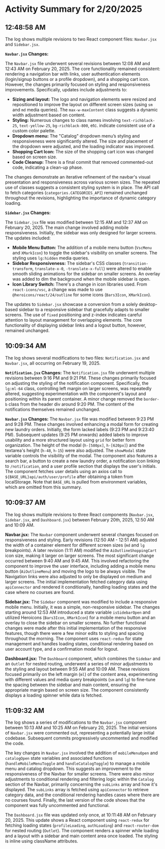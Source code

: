 # Activity Summary for 2/20/2025

## 12:48:58 AM
The log shows multiple revisions to two React component files: `Navbar.jsx` and `Sidebar.jsx`.

**`Navbar.jsx` Changes:**

The `Navbar.jsx` file underwent several revisions between 12:08 AM and 12:43 AM on February 20, 2025.  The core functionality remained consistent: rendering a navigation bar with links, user authentication elements (login/signup buttons or a profile dropdown), and a shopping cart icon.  However,  the changes primarily focused on styling and responsiveness improvements.  Specifically, updates include adjustments to:

* **Sizing and layout:**  The logo and navigation elements were resized and repositioned to improve the layout on different screen sizes (using `sm` and `md` media queries). The  `max-w-maxContent` class suggests a dynamic width adjustment based on content.
* **Styling:**  Numerous changes to class names involving `text-richblack-25`, `text-yellow-25`, `bg-richblack-800`, etc.  indicate consistent use of a custom color palette.
* **Dropdown menu:** The "Catalog" dropdown menu’s styling and responsiveness were significantly altered.  The size and placement of the dropdown were adjusted, and the loading indicator was improved.
* **Shopping Cart Icon:** The size of the shopping cart icon was changed based on screen size.
* **Code Cleanup:** There is a final commit that removed commented-out code, indicating a clean-up phase.

The changes demonstrate an iterative refinement of the navbar's visual presentation and responsiveness across various screen sizes.  The repeated use of classes suggests a consistent styling system is in place.  The API call to fetch categories (`categories.CATEGORIES_API`) remained unchanged throughout the revisions, highlighting the importance of dynamic category loading.



**`Sidebar.jsx` Changes:**

The `Sidebar.jsx` file was modified between 12:15 AM and 12:37 AM on February 20, 2025. The main change involved adding mobile responsiveness. Initially, the sidebar was only designed for larger screens. The updates included:

* **Mobile Menu Button:**  The addition of a mobile menu button (`VscMenu` and `XMarkIcon`) to toggle the sidebar's visibility on smaller screens.  The styling uses `lg:hidden` media queries.
* **Sidebar Responsiveness:**  The sidebar's CSS classes (`transition-transform`, `translate-x-0`, `-translate-x-full`) were altered to enable smooth sliding animations for the sidebar on smaller screens.  An overlay was added to dim the background when the mobile sidebar is open.
* **Icon Library Switch:** There's a change in icon libraries used. From `react-icons/vsc`, a change was made to use  `@heroicons/react/24/outline` for some icons (`Bars3Icon`, `XMarkIcon`).


The updates to `Sidebar.jsx` showcase a conversion from a solely desktop-based sidebar to a responsive sidebar that gracefully adapts to smaller screens.  The use of `fixed` positioning and z-index indicates careful attention to layout management for overlapping elements.  The core functionality of displaying sidebar links and a logout button, however, remained unchanged.


## 10:09:34 AM
The log shows several modifications to two files: `Notification.jsx` and `Navbar.jsx`, all occurring on February 19, 2025.

**`Notification.jsx` Changes:**  The `Notification.jsx` file underwent multiple revisions between 9:16 PM and 9:21 PM. These changes primarily focused on adjusting the styling of the notification component. Specifically, the `lg:ml-64` class, controlling left margin on larger screens, was repeatedly altered, suggesting experimentation with the component's layout and positioning within its parent container.  A minor change removed the `border-b` class from the header div around 9:20 PM. The content of the notifications themselves remained unchanged.

**`Navbar.jsx` Changes:** The `Navbar.jsx` file was modified between 9:23 PM and 9:28 PM.  These changes involved enhancing a modal form for creating new laundry orders. Initially, the form lacked labels (9:23 PM and 9:23:40 PM).  Subsequent updates (9:25 PM onwards) added labels to improve usability and a more structured layout using `grid` for better form organization. The height of the modal (`h-[580px]`, `h-[620px]`) and the textarea's height (`h-48`, `h-15`) were also adjusted.  The `showModal` state variable controls the visibility of the modal. The component also features a search bar, a button to create a new laundry order,  a notification icon linking to `/notification`, and a user profile section that displays the user's initials.  The component fetches user details using an axios call to `${BASE_URL}api/auth/user/profile` after obtaining a token from localStorage. Note that `BASE_URL` is pulled from environment variables, which are omitted from this summary.


## 10:09:37 AM
The log shows multiple revisions to three React components (`Navbar.jsx`, `Sidebar.jsx`, and `Dashboard.jsx`) between February 20th, 2025, 12:50 AM and 10:09 AM.

**Navbar.jsx:**  The `Navbar` component underwent several changes focused on responsiveness and styling.  Early revisions (12:50 AM - 12:51 AM) adjusted the width of a container element for different screen sizes (`md` and `lg` breakpoints). A later revision (1:11 AM) modified the `AiOutlineShoppingCart` icon size, making it larger on larger screens.  The most significant change occurred between 9:40 AM and 9:45 AM.  This involved refactoring the component to improve the user interface, including adding a mobile menu button (`AiOutlineMenu`) and moving the logo to be always visible. The Navigation links were also adjusted to only be displayed on medium and larger screens. The initial implementation fetched category data using `apiConnector` and rendered it conditionally, handling loading states and the case where no courses are found.

**Sidebar.jsx:** The `Sidebar` component was modified to include a responsive mobile menu.  Initially, it was a simple, non-responsive sidebar.  The changes starting around 12:53 AM introduced a state variable `isSidebarOpen` and utilized Heroicons (`Bars3Icon`, `XMarkIcon`) for a mobile menu button and an overlay to close the sidebar on smaller screens.  No further functional changes were made after this initial implementation of the responsive features, though there were a few minor edits to styling and spacing throughout the morning.  The component uses `react-redux` for state management and handles loading states, conditional rendering based on user account type, and a confirmation modal for logout.

**Dashboard.jsx:** The `Dashboard` component, which combines the `Sidebar` and an `Outlet` for nested routing, underwent a series of minor adjustments to the styling and layout between 9:55 AM and 10:09 AM. These revisions focused primarily on the left margin (`ml`) of the content area, experimenting with different values and media query breakpoints (`sm` and `lg`) to fine-tune the spacing between the sidebar and main content, ensuring the appropriate margin based on screen size.  The component consistently displays a loading spinner while data is fetched.


## 11:09:32 AM
The log shows a series of modifications to the `Navbar.jsx` component between 10:13 AM and 10:25 AM on February 20, 2025.  The initial versions of `Navbar.jsx` were commented out, representing a potentially large initial codebase. Subsequent commits progressively uncommented and modified the code.

The key changes in `Navbar.jsx` involved the addition of  `mobileMenuOpen` and `catalogOpen` state variables and associated functions (`handleMobileMenuToggle` and `handleCatalogToggle`) to manage a mobile menu and catalog dropdown.  This suggests an improvement to the responsiveness of the Navbar for smaller screens. There were also minor adjustments  to conditional rendering and filtering logic within the `Catalog` section of the Navbar, primarily concerning the `subLinks` array and how it's displayed.  The `subLinks` array is fetched using `apiConnector` to retrieve category data, and the conditional rendering handles cases where there are no courses found. Finally, the last version of the code shows that the component was fully uncommented and functional.


The `Dashboard.jsx` file was updated only once, at 10:11:48 AM on February 20, 2025. This update shows a React component using `react-redux` for fetching loading states (`profileLoading`, `authLoading`) and `react-router-dom` for nested routing (`Outlet`). The component renders a spinner while loading and a layout with a sidebar and main content area once loaded.  The styling is inline using className attributes.
